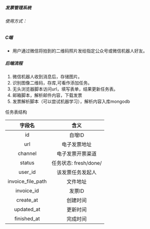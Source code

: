 ##### 发票管理系统
###### 使用方式：
##### C端
* 用户通过微信将拍到的二维码照片发给指定公众号或微信机器人好友。
##### 后端流程
1. 微信机器人收到消息后，存储图片。
2. 识别图像二维码，存库,可看作添加任务。
3. 无头浏览器脚本访问url，填写表单，结果更新任务表。
4. 邮箱脚本，解析邮件内容，下载发票
5. 发票解析脚本（可以尝试机器学习），解析内容入库mongodb

  
任务表结构

| 字段名 | 含义 |
| :---: | :---: |
| id | 自增ID|
| url |电子发票地址|
| channel|电子发票开票渠道|
| status | 任务状态: fresh/done/|
|user_id|该发票任务发起人|
|invoice_file_path|文件地址|
|invoice_id|发票ID|
|create_at|创建时间|
|updated_at|更新时间|
|finished_at|完成时间|
